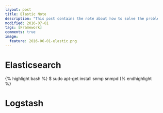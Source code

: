 ```yaml
---
layout: post
title: Elastic Note
description: "This post contains the note about how to solve the problem happened when using Elastic."
modified: 2016-07-01
tags: [Framework]
comments: true
image:
  feature: 2016-06-01-elastic.png
---
```


# Elasticsearch

{% highlight bash %}
$ sudo apt-get install snmp snmpd
{% endhighlight %}



# Logstash

